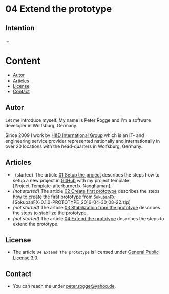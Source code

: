 04 Extend the prototype
===



Intention
---

...



Content
===

* [Autor](#Autor)
* [Articles](#Articles)
* [License](#License)
* [Contact](#Contact)



Autor<a name="Autor" />
---

Let me introduce myself. My name is Peter Rogge and I'm a software developer 
in Wolfsburg, Germany.

Since 2009 I work by [H&amp;D International Group] which is an IT- and engineering 
service provider represented nationally and internationally in over 20 locations 
with the head-quarters in Wolfsburg, Germany. 



Articles<a name="Articles" />
---

* _(started)_The article [01 Setup the project] describes the steps how to setup a new project in 
  [GitHub] with my project template:  
  [Project-Template-afterburnerfx-Naoghuman].
* _(not started)_ The article [02 Create first prototype] describes the steps how to create the first 
  prototype from `SokubanFX`:  
  [SokubanFX-0.1.0-PROTOTYPE_2016-04-30_08-22.zip]
* _(not started)_ The article [03 Stabilization from the prototype] describes the steps to stabilize 
  the prototype.
* _(not started)_ The article [04 Extend the prototype] describes the steps to extend the prototype.



License<a name="License" />
---

* The article `04 Extend the prototype` is licensed under [General Public License 3.0].



Contact<a name="Contact" />
---

* You can reach me under <peter.rogge@yahoo.de>.



[//]: # (Images)



[//]: # (Links)
[01 Setup the project]:01_Setup-the-project.md
[02 Create first prototype]:02_Create-first-prototype.md
[03 Stabilization from the prototype]:03_Stabilization-from-the-prototype.md
[04 Extend the prototype]:04_Extend-the-prototype.md
[General Public License 3.0]:http://www.gnu.org/licenses/gpl-3.0.en.html
[GitHub]:https://github.com/
[H&amp;D International Group]:https://www.hud.de/en/
[Java]:https://en.wikipedia.org/wiki/Java_%28programming_language%29
[JavaFX]:http://docs.oracle.com/javase/8/javase-clienttechnologies.htm
[Swing2D]:https://docs.oracle.com/javase/tutorial/2d/
